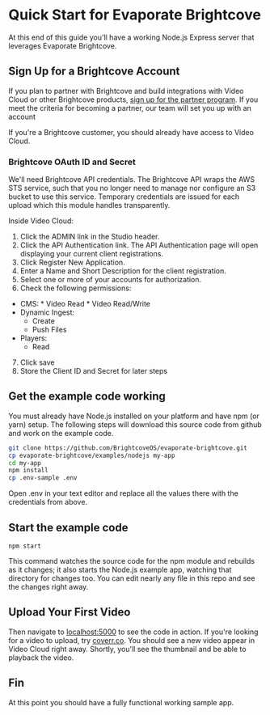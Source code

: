 Quick Start for Evaporate Brightcove
====================================

At this end of this guide you'll have a working Node.js Express server that leverages Evaporate Brightcove.

## Sign Up for a Brightcove Account

If you plan to partner with Brightcove and build integrations with Video Cloud or other Brightcove products, [sign up for the partner program](http://go.brightcove.com/partner-inquiry). If you meet the criteria for becoming a partner, our team will set you up with an account

If you're a Brightcove customer, you should already have access to Video Cloud.

### Brightcove OAuth ID and Secret

We'll need Brightcove API credentials. The Brightcove API wraps the AWS STS service, such that you no longer need to manage nor configure an S3 bucket to use this service. Temporary credentials are issued for each upload which this module handles transparently.

Inside Video Cloud:

 1. Click the ADMIN link in the Studio header.
 2. Click the API Authentication link. The API Authentication page will open displaying your current client registrations.
 3. Click Register New Application.
 4. Enter a Name and Short Description for the client registration.
 5. Select one or more of your accounts for authorization.
 6. Check the following permissions:
   * CMS:
    * Video Read
    * Video Read/Write
  * Dynamic Ingest:
    * Create
    * Push Files
  * Players:
    * Read
 7. Click save
 8. Store the Client ID and Secret for later steps

## Get the example code working

You must already have Node.js installed on your platform and have npm (or yarn) setup. The following steps will download this source code from github and work on the example code.

```sh
git clone https://github.com/BrightcoveOS/evaporate-brightcove.git
cp evaporate-brightcove/examples/nodejs my-app
cd my-app
npm install
cp .env-sample .env
```

Open .env in your text editor and replace all the values there with the credentials from above.

## Start the example code

```
npm start
```

This command watches the source code for the npm module and rebuilds as it changes; it also starts the Node.js example app, watching that directory for changes too. You can edit nearly any file in this repo and see the changes right away.

## Upload Your First Video

Then navigate to [localhost:5000](http://localhost:5000/) to see the code in action. If you're looking for a video to upload, try [coverr.co](http://coverr.co). You should see a new video appear in Video Cloud right away. Shortly, you'll see the thumbnail and be able to playback the video.

## Fin

At this point you should have a fully functional working sample app.
